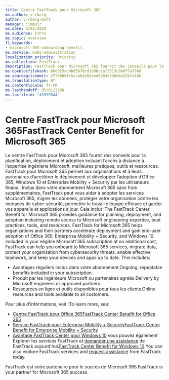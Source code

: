 ```yaml
---
title: Centre FastTrack pour Microsoft 365
ms.author: v-rberg
author: v-rberg-msft
manager: jimmuir
ms.date: 5/01/2020
ms.audience: ITPro
ms.topic: overview
f1_keywords:
- microsoft-365-onboarding-benefit
ms.service: m365-administration
localization_priority: Priority
ms.collection: FastTrack
description: FastTrack pour Microsoft 365 fournit des conseils pour la planification, déploiement et adoption incluant l’accès à distance à l’expertise ingénierie Microsoft, meilleures pratiques, outils et ressources. FastTrack pour Microsoft 365 permet aux organisations et à leurs partenaires d’accélérer le déploiement et développer l’adoption d’Office 365, Windows 10 et Enterprise Mobility + Security par les utilisateurs finaux.
ms.openlocfilehash: 66d325ac9b85676cd1b96ceaf2513c8b677af36d
ms.sourcegitcommit: 2775660fc5ccab2e92aee9383e326dba22b7a16b
ms.translationtype: HT
ms.contentlocale: fr-FR
ms.lasthandoff: 05/01/2020
ms.locfileid: "43999544"
---
```

# <a name="fasttrack-center-benefit-for-microsoft-365"></a><span data-ttu-id="d0e1b-104">Centre FastTrack pour Microsoft 365</span><span class="sxs-lookup"><span data-stu-id="d0e1b-104">FastTrack Center Benefit for Microsoft 365</span></span>

<span data-ttu-id="d0e1b-p102">Le centre FastTrack pour Microsoft 365 fournit des conseils pour la planification, déploiement et adoption incluant l’accès à distance à l’expertise ingénierie Microsoft, meilleures pratiques, outils et ressources. FastTrack pour Microsoft 365 permet aux organisations et à leurs partenaires d’accélérer le déploiement et développer l’adoption d’Office 365, Windows 10 et Enterprise Mobility + Security par les utilisateurs finaux.. Inclus dans votre abonnement Microsoft 365 sans frais supplémentaires, FastTrack peut vous aider à adopter les services Microsoft 365, migrer les données, protéger votre organisation contre les menaces de cyber-sécurité, permettre le travail d’équipe efficace et garder vos appareils et applications à jour. Cela inclut :</span><span class="sxs-lookup"><span data-stu-id="d0e1b-p102">The FastTrack Center Benefit for Microsoft 365 provides guidance for planning, deployment, and adoption including remote access to Microsoft engineering expertise, best practices, tools, and resources. FastTrack for Microsoft 365 helps organizations and their partners accelerate deployment and gain end-user adoption of Office 365, Enterprise Mobility + Security, and Windows 10. Included in your eligible Microsoft 365 subscription at no additional cost, FastTrack can help you onboard to Microsoft 365 services, migrate data, protect your organization from cybersecurity threats, enable effective teamwork, and keep your devices and apps up to date. This includes:</span></span>

- <span data-ttu-id="d0e1b-109">Avantages réguliers inclus dans votre abonnement.</span><span class="sxs-lookup"><span data-stu-id="d0e1b-109">Ongoing, repeatable benefits included in your subscription.</span></span>
- <span data-ttu-id="d0e1b-110">Produit par les ingénieurs Microsoft ou partenaires agréés.</span><span class="sxs-lookup"><span data-stu-id="d0e1b-110">Delivery by Microsoft engineers or approved partners.</span></span>
- <span data-ttu-id="d0e1b-111">Ressources en ligne et outils disponibles pour tous les clients.</span><span class="sxs-lookup"><span data-stu-id="d0e1b-111">Online resources and tools available to all customers.</span></span>
  
<span data-ttu-id="d0e1b-112">Pour plus d’informations, voir :</span><span class="sxs-lookup"><span data-stu-id="d0e1b-112">To learn more, see:</span></span>

- [<span data-ttu-id="d0e1b-113">Centre FastTrack pour Office 365</span><span class="sxs-lookup"><span data-stu-id="d0e1b-113">FastTrack Center Benefit for Office 365</span></span>](O365-fasttrack-benefit-for-office-365.md) 
- [<span data-ttu-id="d0e1b-114">Service FastTrack pour Enterprise Mobility + Security</span><span class="sxs-lookup"><span data-stu-id="d0e1b-114">FastTrack Center Benefit for Enterprise Mobility + Security</span></span>](EMS-fasttrack-benefit-for-EMS.md)
- <span data-ttu-id="d0e1b-115">[Avantage FastTrack Center pour Windows 10](Win-10-fasttrack-benefit-for-Windows-10.md) vous pouvez également Explorer les services FastTrack et [demander une assistance](https://go.microsoft.com/fwlink/p/?LinkId=2003903) de FastTrack aujourd'hui.</span><span class="sxs-lookup"><span data-stu-id="d0e1b-115">[FastTrack Center Benefit for Windows 10](Win-10-fasttrack-benefit-for-Windows-10.md) You can also explore FastTrack services and [request assistance](https://go.microsoft.com/fwlink/p/?LinkId=2003903) from FastTrack today.</span></span>

<span data-ttu-id="d0e1b-116">FastTrack est votre partenaire pour le succès de Microsoft 365.</span><span class="sxs-lookup"><span data-stu-id="d0e1b-116">FastTrack is your partner for Microsoft 365 success.</span></span>
  